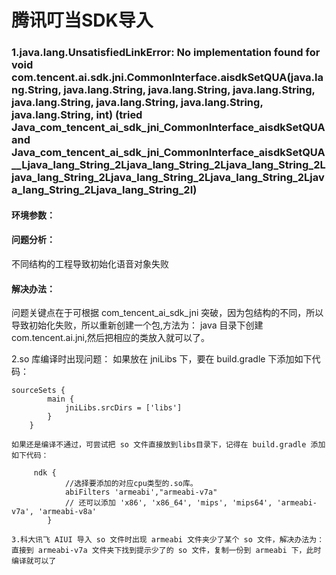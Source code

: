 # 腾讯叮当SDK导入

### 1.java.lang.UnsatisfiedLinkError: No implementation found for void com.tencent.ai.sdk.jni.CommonInterface.aisdkSetQUA(java.lang.String, java.lang.String, java.lang.String, java.lang.String, java.lang.String, java.lang.String, java.lang.String, java.lang.String, int) (tried Java_com_tencent_ai_sdk_jni_CommonInterface_aisdkSetQUA and Java_com_tencent_ai_sdk_jni_CommonInterface_aisdkSetQUA__Ljava_lang_String_2Ljava_lang_String_2Ljava_lang_String_2Ljava_lang_String_2Ljava_lang_String_2Ljava_lang_String_2Ljava_lang_String_2Ljava_lang_String_2I)

#### 环境参数：

#### 问题分析：
不同结构的工程导致初始化语音对象失败

#### 解决办法：
问题关键点在于可根据 com_tencent_ai_sdk_jni 突破，因为包结构的不同，所以导致初始化失败，所以重新创建一个包,方法为： java 目录下创建com.tencent.ai.jni,然后把相应的类放入就可以了。

2.so 库编译时出现问题： 如果放在 jniLibs 下，要在 build.gradle 下添加如下代码： 
```
sourceSets {
        main {
            jniLibs.srcDirs = ['libs']
        }
    }

如果还是编译不通过，可尝试把 so 文件直接放到libs目录下，记得在 build.gradle 添加如下代码：

     ndk {
            //选择要添加的对应cpu类型的.so库。
            abiFilters 'armeabi',"armeabi-v7a"
            // 还可以添加 'x86', 'x86_64', 'mips', 'mips64', 'armeabi-v7a', 'armeabi-v8a'
        }
        
3.科大讯飞 AIUI 导入 so 文件时出现 armeabi 文件夹少了某个 so 文件，解决办法为：直接到 armeabi-v7a 文件夹下找到提示少了的 so 文件，复制一份到 armeabi 下，此时编译就可以了
